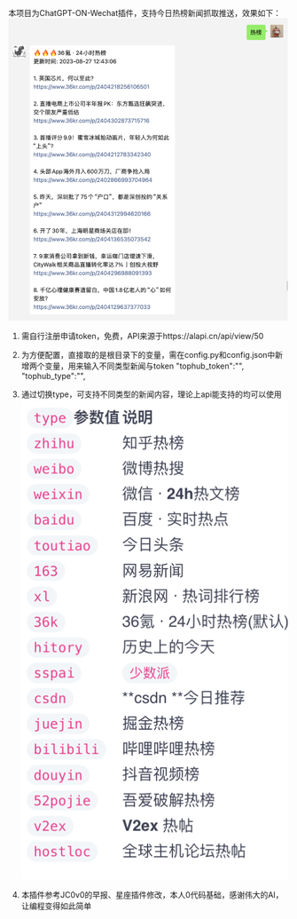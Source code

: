 本项目为ChatGPT-ON-Wechat插件，支持今日热榜新闻抓取推送，效果如下：
![Alt text](image.png)

1. 需自行注册申请token，免费，API来源于https://alapi.cn/api/view/50
2. 为方便配置，直接取的是根目录下的变量，需在config.py和config.json中新增两个变量，用来输入不同类型新闻与token 
    "tophub_token":"",
    "tophub_type":"",
3. 通过切换type，可支持不同类型的新闻内容，理论上api能支持的均可以使用
![Alt text](image-1.png)

4. 本插件参考JC0v0的早报、星座插件修改，本人0代码基础，感谢伟大的AI，让编程变得如此简单